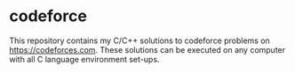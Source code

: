 # codeforce
This repository contains my C/C++ solutions to codeforce problems on https://codeforces.com. These solutions can be executed on any computer with all C language environment set-ups.
